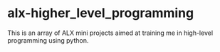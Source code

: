 # alx-higher_level_programming

This is an array of ALX mini projects aimed at training me in high-level programming using python.

